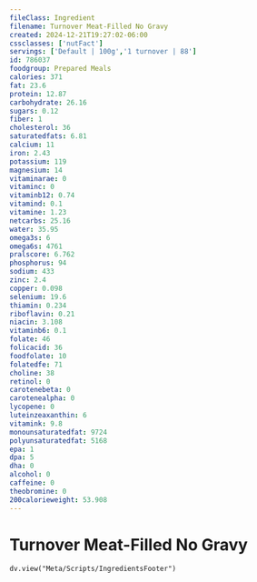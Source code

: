 ```yaml
---
fileClass: Ingredient
filename: Turnover Meat-Filled No Gravy
created: 2024-12-21T19:27:02-06:00
cssclasses: ['nutFact']
servings: ['Default | 100g','1 turnover | 88']
id: 786037
foodgroup: Prepared Meals
calories: 371
fat: 23.6
protein: 12.87
carbohydrate: 26.16
sugars: 0.12
fiber: 1
cholesterol: 36
saturatedfats: 6.81
calcium: 11
iron: 2.43
potassium: 119
magnesium: 14
vitaminarae: 0
vitaminc: 0
vitaminb12: 0.74
vitamind: 0.1
vitamine: 1.23
netcarbs: 25.16
water: 35.95
omega3s: 6
omega6s: 4761
pralscore: 6.762
phosphorus: 94
sodium: 433
zinc: 2.4
copper: 0.098
selenium: 19.6
thiamin: 0.234
riboflavin: 0.21
niacin: 3.108
vitaminb6: 0.1
folate: 46
folicacid: 36
foodfolate: 10
folatedfe: 71
choline: 38
retinol: 0
carotenebeta: 0
carotenealpha: 0
lycopene: 0
luteinzeaxanthin: 6
vitamink: 9.8
monounsaturatedfat: 9724
polyunsaturatedfat: 5168
epa: 1
dpa: 5
dha: 0
alcohol: 0
caffeine: 0
theobromine: 0
200calorieweight: 53.908
---
```


# Turnover Meat-Filled No Gravy

```dataviewjs
dv.view("Meta/Scripts/IngredientsFooter")
```